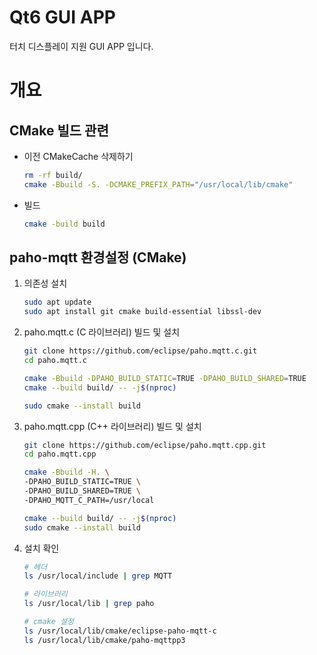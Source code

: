 # Qt6 GUI APP
터치 디스플레이 지원 GUI APP 입니다.

# 개요


## CMake 빌드 관련

- 이전 CMakeCache 삭제하기
    ```bash
    rm -rf build/
    cmake -Bbuild -S. -DCMAKE_PREFIX_PATH="/usr/local/lib/cmake"
    ```

- 빌드
    ```bash
    cmake -build build
    ```

## paho-mqtt 환경설정 (CMake)

1. 의존성 설치

    ```bash
    sudo apt update
    sudo apt install git cmake build-essential libssl-dev
    ```

2. paho.mqtt.c (C 라이브러리) 빌드 및 설치

    ```bash
    git clone https://github.com/eclipse/paho.mqtt.c.git
    cd paho.mqtt.c

    cmake -Bbuild -DPAHO_BUILD_STATIC=TRUE -DPAHO_BUILD_SHARED=TRUE
    cmake --build build/ -- -j$(nproc)

    sudo cmake --install build
    ```

3. paho.mqtt.cpp (C++ 라이브러리) 빌드 및 설치

    ```bash
    git clone https://github.com/eclipse/paho.mqtt.cpp.git
    cd paho.mqtt.cpp

    cmake -Bbuild -H. \
    -DPAHO_BUILD_STATIC=TRUE \
    -DPAHO_BUILD_SHARED=TRUE \
    -DPAHO_MQTT_C_PATH=/usr/local

    cmake --build build/ -- -j$(nproc)
    sudo cmake --install build
    ```

4. 설치 확인

    ```bash
    # 헤더
    ls /usr/local/include | grep MQTT

    # 라이브러리
    ls /usr/local/lib | grep paho

    # cmake 설정
    ls /usr/local/lib/cmake/eclipse-paho-mqtt-c
    ls /usr/local/lib/cmake/paho-mqttpp3
    ```